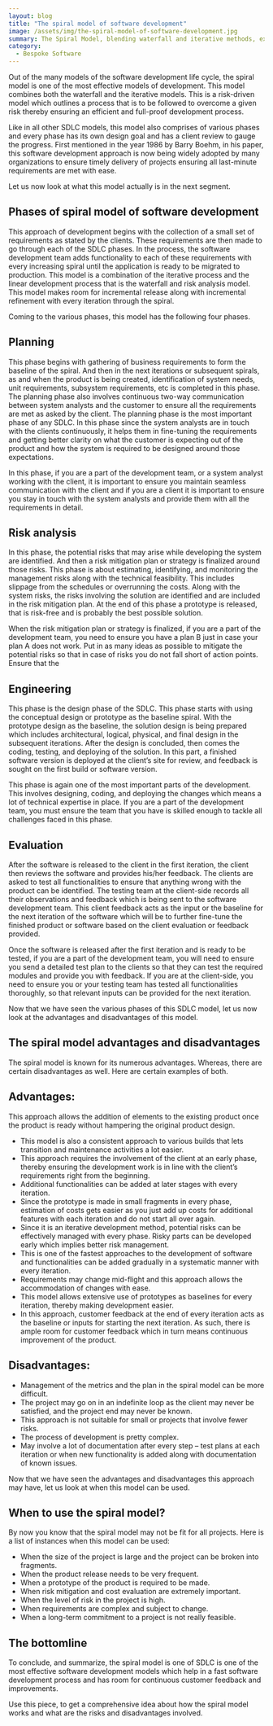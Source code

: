 ```yaml
---
layout: blog
title: "The spiral model of software development"
image: /assets/img/the-spiral-model-of-software-development.jpg
summary: The Spiral Model, blending waterfall and iterative methods, excels in managing risks and accommodating changes, ideal for large, complex projects.
category:
  - Bespoke Software
---
```


Out of the many models of the software development life cycle, the spiral model is one of the most effective models of development. This model combines both the waterfall and the iterative models. This is a risk-driven model which outlines a process that is to be followed to overcome a given risk thereby ensuring an efficient and full-proof development process.

Like in all other SDLC models, this model also comprises of various phases and every phase has its own design goal and has a client review to gauge the progress. First mentioned in the year 1986 by Barry Boehm, in his paper, this software development approach is now being widely adopted by many organizations to ensure timely delivery of projects ensuring all last-minute requirements are met with ease.

Let us now look at what this model actually is in the next segment.

## Phases of spiral model of software development
This approach of development begins with the collection of a small set of requirements as stated by the clients. These requirements are then made to go through each of the SDLC phases. In the process, the software development team adds functionality to each of these requirements with every increasing spiral until the application is ready to be migrated to production. This model is a combination of the iterative process and the linear development process that is the waterfall and risk analysis model. This model makes room for incremental release along with incremental refinement with every iteration through the spiral.

Coming to the various phases, this model has the following four phases.

## Planning
This phase begins with gathering of business requirements to form the baseline of the spiral. And then in the next iterations or subsequent spirals, as and when the product is being created, identification of system needs, unit requirements, subsystem requirements, etc is completed in this phase. The planning phase also involves continuous two-way communication between system analysts and the customer to ensure all the requirements are met as asked by the client. The planning phase is the most important phase of any SDLC. In this phase since the system analysts are in touch with the clients continuously, it helps them in fine-tuning the requirements and getting better clarity on what the customer is expecting out of the product and how the system is required to be designed around those expectations.

In this phase, if you are a part of the development team, or a system analyst working with the client, it is important to ensure you maintain seamless communication with the client and if you are a client it is important to ensure you stay in touch with the system analysts and provide them with all the requirements in detail.

## Risk analysis
In this phase, the potential risks that may arise while developing the system are identified. And then a risk mitigation plan or strategy is finalized around those risks. This phase is about estimating, identifying, and monitoring the management risks along with the technical feasibility. This includes slippage from the schedules or overrunning the costs. Along with the system risks, the risks involving the solution are identified and are included in the risk mitigation plan. At the end of this phase a prototype is released, that is risk-free and is probably the best possible solution.

When the risk mitigation plan or strategy is finalized, if you are a part of the development team, you need to ensure you have a plan B just in case your plan A does not work. Put in as many ideas as possible to mitigate the potential risks so that in case of risks you do not fall short of action points. Ensure that the

## Engineering
This phase is the design phase of the SDLC. This phase starts with using the conceptual design or prototype as the baseline spiral. With the prototype design as the baseline, the solution design is being prepared which includes architectural, logical, physical, and final design in the subsequent iterations. After the design is concluded, then comes the coding, testing, and deploying of the solution. In this part, a finished software version is deployed at the client’s site for review, and feedback is sought on the first build or software version.

This phase is again one of the most important parts of the development. This involves designing, coding, and deploying the changes which means a lot of technical expertise in place. If you are a part of the development team, you must ensure the team that you have is skilled enough to tackle all challenges faced in this phase.

## Evaluation
After the software is released to the client in the first iteration, the client then reviews the software and provides his/her feedback. The clients are asked to test all functionalities to ensure that anything wrong with the product can be identified. The testing team at the client-side records all their observations and feedback which is being sent to the software development team. This client feedback acts as the input or the baseline for the next iteration of the software which will be to further fine-tune the finished product or software based on the client evaluation or feedback provided.

Once the software is released after the first iteration and is ready to be tested, if you are a part of the development team, you will need to ensure you send a detailed test plan to the clients so that they can test the required modules and provide you with feedback. If you are at the client-side, you need to ensure you or your testing team has tested all functionalities thoroughly, so that relevant inputs can be provided for the next iteration.

Now that we have seen the various phases of this SDLC model, let us now look at the advantages and disadvantages of this model.


## The spiral model advantages and disadvantages
The spiral model is known for its numerous advantages. Whereas, there are certain disadvantages as well. Here are certain examples of both.

## Advantages:
This approach allows the addition of elements to the existing product once the product is ready without hampering the original product design.

- This model is also a consistent approach to various builds that lets transition and maintenance activities a lot easier.
- This approach requires the involvement of the client at an early phase, thereby ensuring the development work is in line with the client’s requirements right from the beginning.
- Additional functionalities can be added at later stages with every iteration.
- Since the prototype is made in small fragments in every phase, estimation of costs gets easier as you just add up costs for additional features with each iteration and do not start all over again.
- Since it is an iterative development method, potential risks can be effectively managed with every phase. Risky parts can be developed early which implies better risk management.
- This is one of the fastest approaches to the development of software and functionalities can be added gradually in a systematic manner with every iteration.
- Requirements may change mid-flight and this approach allows the accommodation of changes with ease.
- This model allows extensive use of prototypes as baselines for every iteration, thereby making development easier.
- In this approach, customer feedback at the end of every iteration acts as the baseline or inputs for starting the next iteration. As such, there is ample room for customer feedback which in turn means continuous improvement of the product.

## Disadvantages:
- Management of the metrics and the plan in the spiral model can be more difficult.
- The project may go on in an indefinite loop as the client may never be satisfied, and the project end may never be known.
- This approach is not suitable for small or projects that involve fewer risks.
- The process of development is pretty complex.
- May involve a lot of documentation after every step – test plans at each iteration or when new functionality is added along with documentation of known issues.

Now that we have seen the advantages and disadvantages this approach may have, let us look at when this model can be used.

## When to use the spiral model?
By now you know that the spiral model may not be fit for all projects. Here is a list of instances when this model can be used:

- When the size of the project is large and the project can be broken into fragments.
- When the product release needs to be very frequent.
- When a prototype of the product is required to be made.
- When risk mitigation and cost evaluation are extremely important.
- When the level of risk in the project is high.
- When requirements are complex and subject to change.
- When a long-term commitment to a project is not really feasible.
  
## The bottomline
To conclude, and summarize, the spiral model is one of SDLC is one of the most effective software development models which help in a fast software development process and has room for continuous customer feedback and improvements.

Use this piece, to get a comprehensive idea about how the spiral model works and what are the risks and disadvantages involved.
